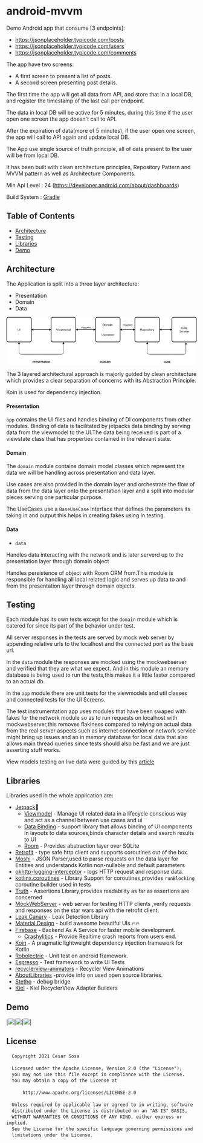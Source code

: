 # android-mvvm

Demo Android app that consume [3 endpoints]:
- https://jsonplaceholder.typicode.com/posts
- https://jsonplaceholder.typicode.com/users
- https://jsonplaceholder.typicode.com/comments

The app have two screens:
- A first screen to present a list of posts.
- A second screen presenting post details.

The first time the app will get all data from API, and store that in a local DB, 
and register the timestamp of the last call per endpoint.

The data in local DB will be active for 5 minutes, during this time if the user 
open one screen the app doesn't call to API.

After the expiration of data(more of 5 minutes), if the user open one screen, the 
app will call to API again and update local DB.

The App use single source of truth principle, all of data present to the user will be 
from local DB.

It has been built with clean architecture principles, Repository Pattern and MVVM
pattern as well as Architecture Components.

Min Api Level : 24 (https://developer.android.com/about/dashboards)

Build System : [Gradle](https://gradle.org/)

## Table of Contents

- [Architecture](#architecture)
- [Testing](#testing)
- [Libraries](#libraries)
- [Demo](#demo)

## Architecture

The Application is split into a three layer architecture:
- Presentation
- Domain
- Data

![Architecture Flow Diagram](imgs/arch_flow.png)

The 3 layered architectural approach is majorly guided by clean architecture which provides
a clear separation of concerns with its Abstraction Principle.

Koin is used for dependency injection.

#### Presentation

```app``` contains the UI files and handles binding of DI components from other modules.
Binding of data is facilitated by jetpacks data binding by serving data from the viewmodel
to the UI.The data being received is part of a viewstate class that has properties contained in the
relevant state.

#### Domain

The ```domain``` module contains domain model classes which represent the
data we will be handling across presentation and data layer.

Use cases are also provided in the domain layer and orchestrate the flow 
of data from the data layer onto the presentation layer and a split into
modular pieces serving one particular purpose.

The UseCases use a ```BaseUseCase``` interface that defines the parameters its taking in and 
output this helps in creating fakes using in testing.

#### Data

- ```data```

Handles data interacting with the network and is later serverd up to the presentation layer through 
domain object

Handles persistence of object with Room ORM from.This module is responsible for handling all local related
logic and serves up data to and from the presentation layer through domain objects.

## Testing

Each module has its own tests except for the ```domain``` module which is catered for since its
part of the behavior under test.

All server responses in the tests are served by mock web server by appending relative urls to
the localhost and the connected port as the base url.

In the ``data`` module the responses are mocked using the mockwebserver and verified that they
are what we expect. And in this module an memory database is being used to run the tests,this 
makes it a little faster compared to an actual db.

In the ```app``` module there are unit tests for the viewmodels and util classes 
and connected tests for the UI Screens.

The test instrumentation app uses modules that have been swaped with fakes for
the network module so as to run requests on localhost with mockwebserver,this removes flakiness 
compared to relying on actual  data from the real server aspects such as internet connection or
network service might bring up issues and an in memory database for local data that also allows 
main thread queries since tests should also be fast and we are just asserting stuff works.

View models testing on live data were guided by this [article](https://proandroiddev.com/how-to-easily-test-a-viewmodel-with-livedata-and-coroutines-230c74416047)
 
## Libraries

Libraries used in the whole application are:

- [Jetpack](https://developer.android.com/jetpack)🚀
  - [Viewmodel](https://developer.android.com/topic/libraries/architecture/viewmodel) - Manage UI related data in a lifecycle conscious way 
  and act as a channel between use cases and ui
  - [Data Binding](https://developer.android.com/topic/libraries/data-binding) - support library that allows binding of UI components in  layouts to data sources,binds character details and search results to UI
  - [Room](https://developer.android.com/training/data-storage/room) - Provides abstraction layer over SQLite
- [Retrofit](https://square.github.io/retrofit/) - type safe http client 
and supports coroutines out of the box.  
- [Moshi](https://github.com/square/moshi) - JSON Parser,used to parse 
requests on the data layer for Entities and understands Kotlin non-nullable 
and default parameters
- [okhttp-logging-interceptor](https://github.com/square/okhttp/blob/master/okhttp-logging-interceptor/README.md) - logs HTTP request and response data.
- [kotlinx.coroutines](https://github.com/Kotlin/kotlinx.coroutines) - Library Support for coroutines,provides `runBlocking` coroutine builder used in tests
- [Truth](https://truth.dev/) - Assertions Library,provides readability as far as assertions are concerned
- [MockWebServer](https://github.com/square/okhttp/tree/master/mockwebserver) - web server for testing HTTP clients ,verify requests and responses on the star wars api with the retrofit client.
- [Leak Canary](https://square.github.io/leakcanary/) - Leak Detection Library
- [Material Design](https://material.io/develop/android/docs/getting-started/) - build awesome beautiful UIs.🔥🔥
- [Firebase](https://firebase.google.com/) - Backend As A Service for faster mobile development.
  - [Crashylitics](https://firebase.google.com/docs/crashlytics) - Provide Realtime crash reports from users end.
- [Koin](https://github.com/InsertKoinIO/koin) - A pragmatic lightweight dependency injection framework for Kotlin
- [Robolectric](http://robolectric.org/) - Unit test on android framework.
- [Espresso](https://developer.android.com/training/testing/espresso) - Test framework to write UI Tests
- [recyclerview-animators](https://github.com/wasabeef/recyclerview-animators) - Recycler View Animations
- [AboutLibraries](https://github.com/mikepenz/AboutLibraries) -provide info on used open source libraries.
- [Stetho](https://github.com/facebook/stetho) - debug bridge
- [Kiel](https://github.com/ibrahimyilmaz/kiel) - Kiel RecyclerView Adapter Builders

## Demo

|<img src="imgs/sh11.png" width=200/>|<img src="imgs/sh12.png" width=200/>|<img src="imgs/sh13.png" width=200/>|


## License

 ```
   Copyright 2021 Cesar Sosa
   
   Licensed under the Apache License, Version 2.0 (the "License");
   you may not use this file except in compliance with the License.
   You may obtain a copy of the License at

       http://www.apache.org/licenses/LICENSE-2.0

   Unless required by applicable law or agreed to in writing, software
   distributed under the License is distributed on an "AS IS" BASIS,
   WITHOUT WARRANTIES OR CONDITIONS OF ANY KIND, either express or implied.
   See the License for the specific language governing permissions and
   limitations under the License.
 ```
